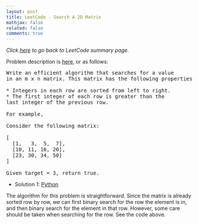 ```yaml
---
layout: post
title: LeetCode - Search A 2D Matrix
mathjax: false
related: false
comments: true
---
```


_Click [here](./index.html) to go back to LeetCode summary page._

Problem description is [here](https://oj.leetcode.com/problems/search-a-2d-matrix/), or as follows: 

<pre>
Write an efficient algorithm that searches for a value 
in an m x n matrix. This matrix has the following properties:

* Integers in each row are sorted from left to right.
* The first integer of each row is greater than the 
last integer of the previous row.

For example,

Consider the following matrix:

[
  [1,   3,  5,  7],
  [10, 11, 16, 20],
  [23, 30, 34, 50]
]

Given target = 3, return true.
</pre>

* Solution 1: [Python](https://github.com/lijunhw/leetcode_practice/blob/master/search_a_2d_matrix_medium/Solution1.py)

The algorithm for this problem is straightforward. Since the matrix is already sorted row by row, we can first binary search for the row the element is in, and then binary search for the element in that row. However, some care should be taken when searching for the row. See the code above. 

